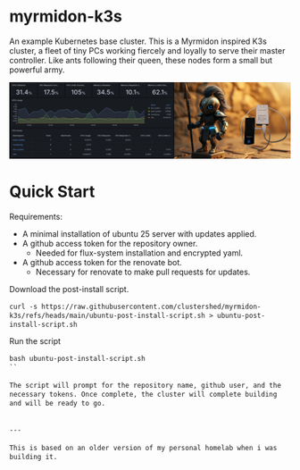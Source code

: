 # myrmidon-k3s
An example Kubernetes base cluster. This is a Myrmidon inspired K3s cluster, a fleet of tiny PCs working fiercely and loyally to serve their master controller. Like ants following their queen, these nodes form a small but powerful army.


![The First k3s Myrmidon Soldier](https://raw.githubusercontent.com/clustershed/images/refs/heads/main/myrmidon-0-grafana-figure-and-hardware.jpg)


# Quick Start

Requirements:
- A minimal installation of ubuntu 25 server with updates applied.
- A github access token for the repository owner.
  - Needed for flux-system installation and encrypted yaml.
- A github access token for the renovate bot.
  - Necessary for renovate to make pull requests for updates.

Download the post-install script.
```shell
curl -s https://raw.githubusercontent.com/clustershed/myrmidon-k3s/refs/heads/main/ubuntu-post-install-script.sh > ubuntu-post-install-script.sh
```

Run the script
```shell
bash ubuntu-post-install-script.sh
``

The script will prompt for the repository name, github user, and the necessary tokens. Once complete, the cluster will complete building and will be ready to go.


---

This is based on an older version of my personal homelab when i was building it.





